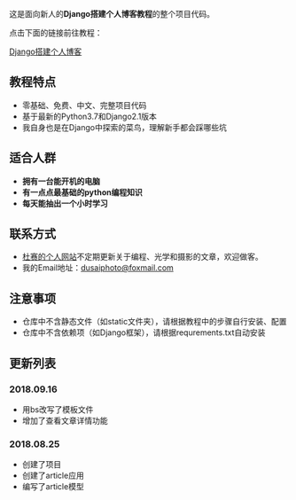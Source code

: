 这是面向新人的**Django搭建个人博客教程**的整个项目代码。

点击下面的链接前往教程：

[Django搭建个人博客](http://www.dusaiphoto.com/article/article-detail/2/)

## 教程特点
- 零基础、免费、中文、完整项目代码
- 基于最新的Python3.7和Django2.1版本
- 我自身也是在Django中探索的菜鸟，理解新手都会踩哪些坑

## 适合人群

- **拥有一台能开机的电脑**
- **有一点点最基础的python编程知识**
- **每天能抽出一个小时学习**

## 联系方式
- [杜赛的个人网站](http://www.dusaiphoto.com)不定期更新关于编程、光学和摄影的文章，欢迎做客。
- 我的Email地址：dusaiphoto@foxmail.com

## 注意事项
- 仓库中不含静态文件（如static文件夹），请根据教程中的步骤自行安装、配置
- 仓库中不含依赖项（如Django框架），请根据requrements.txt自动安装

## 更新列表
### 2018.09.16
- 用bs改写了模板文件
- 增加了查看文章详情功能

### 2018.08.25
- 创建了项目
- 创建了article应用
- 编写了article模型

